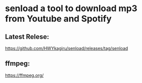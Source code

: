 # senload a tool to download mp3 from  Youtube and Spotify 
## Latest Relese: 
https://github.com/HWYkagiru/senload/releases/tag/senload
## ffmpeg: 
https://ffmpeg.org/
